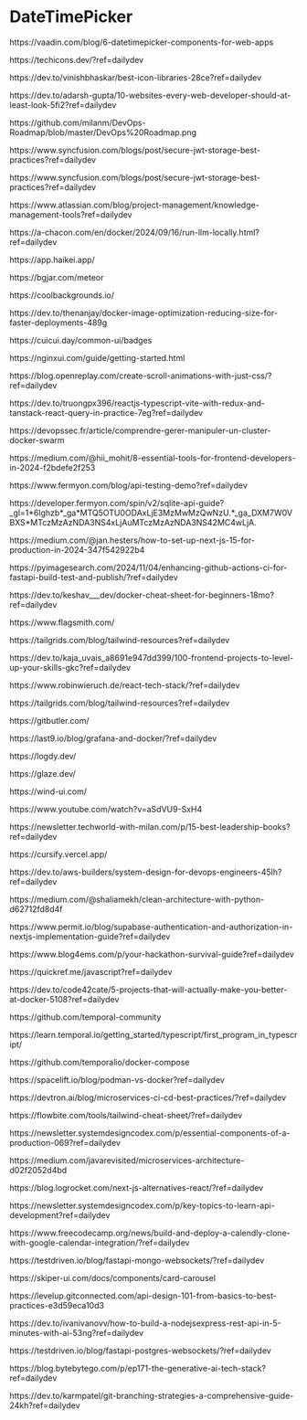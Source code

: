 # DateTimePicker
<p>https://vaadin.com/blog/6-datetimepicker-components-for-web-apps</p>
<p>https://techicons.dev/?ref=dailydev</p>
<p>https://dev.to/vinishbhaskar/best-icon-libraries-28ce?ref=dailydev</p>
<p>https://dev.to/adarsh-gupta/10-websites-every-web-developer-should-at-least-look-5fi2?ref=dailydev</p>
<p>https://github.com/milanm/DevOps-Roadmap/blob/master/DevOps%20Roadmap.png</p>
<p>https://www.syncfusion.com/blogs/post/secure-jwt-storage-best-practices?ref=dailydev</p>
<p>https://www.syncfusion.com/blogs/post/secure-jwt-storage-best-practices?ref=dailydev</p>
<p>https://www.atlassian.com/blog/project-management/knowledge-management-tools?ref=dailydev</p>
<p>https://a-chacon.com/en/docker/2024/09/16/run-llm-locally.html?ref=dailydev</p>
<p>https://app.haikei.app/</p>
<p>https://bgjar.com/meteor</p>
<p>https://coolbackgrounds.io/</p>
<p>https://dev.to/thenanjay/docker-image-optimization-reducing-size-for-faster-deployments-489g</p>
<p>https://cuicui.day/common-ui/badges</p>
<p>https://nginxui.com/guide/getting-started.html</p>
<p>https://blog.openreplay.com/create-scroll-animations-with-just-css/?ref=dailydev</p>
<p>https://dev.to/truongpx396/reactjs-typescript-vite-with-redux-and-tanstack-react-query-in-practice-7eg?ref=dailydev</p>
<p>https://devopssec.fr/article/comprendre-gerer-manipuler-un-cluster-docker-swarm</p>
<p>https://medium.com/@hii_mohit/8-essential-tools-for-frontend-developers-in-2024-f2bdefe2f253</p>
<p>https://www.fermyon.com/blog/api-testing-demo?ref=dailydev</p>
<p>https://developer.fermyon.com/spin/v2/sqlite-api-guide?_gl=1*6lghzb*_ga*MTQ5OTU0ODAxLjE3MzMwMzQwNzU.*_ga_DXM7W0VBXS*MTczMzAzNDA3NS4xLjAuMTczMzAzNDA3NS42MC4wLjA.</p>
<p>https://medium.com/@jan.hesters/how-to-set-up-next-js-15-for-production-in-2024-347f542922b4</p>
<p>https://pyimagesearch.com/2024/11/04/enhancing-github-actions-ci-for-fastapi-build-test-and-publish/?ref=dailydev</p>
<p>https://dev.to/keshav___dev/docker-cheat-sheet-for-beginners-18mo?ref=dailydev</p>
<p>https://www.flagsmith.com/</p>
<p>https://tailgrids.com/blog/tailwind-resources?ref=dailydev</p>
<p>https://dev.to/kaja_uvais_a8691e947dd399/100-frontend-projects-to-level-up-your-skills-gkc?ref=dailydev</p>
<p>https://www.robinwieruch.de/react-tech-stack/?ref=dailydev</p>https://tailgrids.com/blog/tailwind-resources?ref=dailydev</p>
<p>https://gitbutler.com/</p>
<p>https://last9.io/blog/grafana-and-docker/?ref=dailydev</p>
<p>https://logdy.dev/</p>
<p>https://glaze.dev/</p>
<p>https://wind-ui.com/</p>
<p>https://www.youtube.com/watch?v=aSdVU9-SxH4</p>
<p>https://newsletter.techworld-with-milan.com/p/15-best-leadership-books?ref=dailydev</p>
<p>https://cursify.vercel.app/</p>
<p>https://dev.to/aws-builders/system-design-for-devops-engineers-45lh?ref=dailydev</p>
<p>https://medium.com/@shaliamekh/clean-architecture-with-python-d62712fd8d4f</p>
<p>https://www.permit.io/blog/supabase-authentication-and-authorization-in-nextjs-implementation-guide?ref=dailydev</p>
<p>https://www.blog4ems.com/p/your-hackathon-survival-guide?ref=dailydev</p>
<p>https://quickref.me/javascript?ref=dailydev</p>
<p>https://dev.to/code42cate/5-projects-that-will-actually-make-you-better-at-docker-5108?ref=dailydev</p>
<p>https://github.com/temporal-community</p>
<p>https://learn.temporal.io/getting_started/typescript/first_program_in_typescript/</p>
<p>https://github.com/temporalio/docker-compose</p>
<p>https://spacelift.io/blog/podman-vs-docker?ref=dailydev</p>
<p>https://devtron.ai/blog/microservices-ci-cd-best-practices/?ref=dailydev</p>
<p>https://flowbite.com/tools/tailwind-cheat-sheet/?ref=dailydev</p>
<p>https://newsletter.systemdesigncodex.com/p/essential-components-of-a-production-069?ref=dailydev</p>
<p>https://medium.com/javarevisited/microservices-architecture-d02f2052d4bd</p>
<p>https://blog.logrocket.com/next-js-alternatives-react/?ref=dailydev</p>
<p>https://newsletter.systemdesigncodex.com/p/key-topics-to-learn-api-development?ref=dailydev</p>
<p>https://www.freecodecamp.org/news/build-and-deploy-a-calendly-clone-with-google-calendar-integration/?ref=dailydev</p>
<p>https://testdriven.io/blog/fastapi-mongo-websockets/?ref=dailydev</p>
<p>https://skiper-ui.com/docs/components/card-carousel</p>
<p>https://levelup.gitconnected.com/api-design-101-from-basics-to-best-practices-e3d59eca10d3</p>
<p>https://dev.to/ivanivanovv/how-to-build-a-nodejsexpress-rest-api-in-5-minutes-with-ai-53ng?ref=dailydev</p>
<p>https://testdriven.io/blog/fastapi-postgres-websockets/?ref=dailydev</p>
<p>https://blog.bytebytego.com/p/ep171-the-generative-ai-tech-stack?ref=dailydev</p>
<p>https://dev.to/karmpatel/git-branching-strategies-a-comprehensive-guide-24kh?ref=dailydev</p>



























